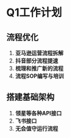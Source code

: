 # Q1工作计划

## **流程优化**
1. **亚马逊运营流程拆解**
2. **抖音部分流程提速**
3. **梳理和推广新的流程**
4. **流程SOP编写与培训**

## **搭建基础架构**
1. **领星等各种API接口**
2. **飞书接口**
3. **无会值守运行流程**